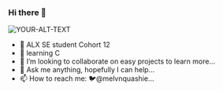 ### Hi there 👋

<!--
**melvinquashie/melvinquashie** is a ✨ _special_ ✨ repository because its `README.md` (this file) appears on your GitHub profile. -->

<picture>
 <source media="(prefers-color-scheme: dark)" srcset="https://devs-group.ch/_ipx/w_390/https://cms.devs-group.ch/uploads/arif_riyanto_v_JP_w_Z6h_G_Bg_unsplash_649bf8d587.jpg">
 <source media="(prefers-color-scheme: light)" srcset="https://devs-group.ch/_ipx/w_390/https://cms.devs-group.ch/uploads/arif_riyanto_v_JP_w_Z6h_G_Bg_unsplash_649bf8d587.jpg">
 <img alt="YOUR-ALT-TEXT" src="https://devs-group.ch/_ipx/w_390/https://cms.devs-group.ch/uploads/arif_riyanto_v_JP_w_Z6h_G_Bg_unsplash_649bf8d587.jpg">
</picture>

- 🔭 ALX SE student Cohort 12
- 🌱 learning C
- 👯 I’m looking to collaborate on easy projects to learn more...
- 💬 Ask me anything, hopefully I can help...
- 📫 How to reach me: 🐦@melvnquashie...

